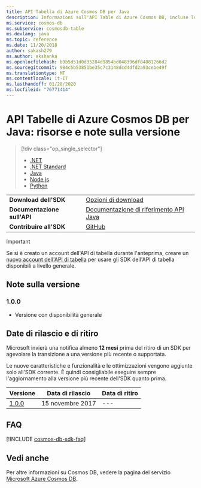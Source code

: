 ```yaml
---
title: API Tabella di Azure Cosmos DB per Java
description: Informazioni sull'API Table di Azure Cosmos DB, incluse le date di rilascio, le date di ritiro e le modifiche apportate nelle diverse versioni.
ms.service: cosmos-db
ms.subservice: cosmosdb-table
ms.devlang: java
ms.topic: reference
ms.date: 11/20/2018
author: sakash279
ms.author: akshanka
ms.openlocfilehash: b9b5d51d0d35284d9854bd048396df84881266d2
ms.sourcegitcommit: 984c5b53851be35c7c3148dcd4dfd2a93cebe49f
ms.translationtype: MT
ms.contentlocale: it-IT
ms.lasthandoff: 01/28/2020
ms.locfileid: "76771414"
---
```

# <a name="azure-cosmos-db-table-api-for-java-release-notes-and-resources"></a>API Tabelle di Azure Cosmos DB per Java: risorse e note sulla versione
> [!div class="op_single_selector"]
> * [.NET](table-sdk-dotnet.md)
> * [.NET Standard](table-sdk-dotnet-standard.md)
> * [Java](table-sdk-java.md)
> * [Node.js](table-sdk-nodejs.md)
> * [Python](table-sdk-python.md)
 

|   |   |
|---|---|
|**Download dell'SDK**|[Opzioni di download](https://github.com/azure/azure-storage-java#download)|
|**Documentazione sull'API**|[Documentazione di riferimento API Java](https://azure.github.io/azure-storage-java/)|
|**Contribuire all'SDK**|[GitHub](https://github.com/Azure/azure-storage-java#contribute-code-or-provide-feedback)|

> [!IMPORTANT]
> Se si è creato un account dell'API di tabella durante l'anteprima, creare un [nuovo account dell'API di tabella](create-table-dotnet.md#create-a-database-account) per usare gli SDK dell'API di tabella disponibili a livello generale.
>

## <a name="release-notes"></a>Note sulla versione

### <a name="a-name100100"></a><a name="1.0.0"/>1.0.0
* Versione con disponibilità generale

## <a name="release-and-retirement-dates"></a>Date di rilascio e di ritiro
Microsoft invierà una notifica almeno **12 mesi** prima del ritiro di un SDK per agevolare la transizione a una versione più recente o supportata.

Le nuove caratteristiche e funzionalità e le ottimizzazioni vengono aggiunte solo all'SDK corrente. È quindi consigliabile eseguire sempre l'aggiornamento alla versione più recente dell'SDK quanto prima. 

| Versione | Data di rilascio | Data di ritiro |
| --- | --- | --- |
| [1.0.0](#1.0.0) |15 novembre 2017 |--- |

## <a name="faq"></a>FAQ
[!INCLUDE [cosmos-db-sdk-faq](../../includes/cosmos-db-sdk-faq.md)]

## <a name="see-also"></a>Vedi anche
Per altre informazioni su Cosmos DB, vedere la pagina del servizio [Microsoft Azure Cosmos DB](https://azure.microsoft.com/services/cosmos-db/). 

